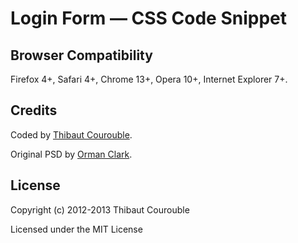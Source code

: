 # Login Form — CSS Code Snippet

## Browser Compatibility

Firefox 4+, Safari 4+, Chrome 13+, Opera 10+, Internet Explorer 7+.

## Credits

Coded by [Thibaut Courouble](http://thibaut.me).

Original PSD by [Orman Clark](http://www.premiumpixels.com/freebies/clean-simple-login-form-psd/).


## License

Copyright (c) 2012-2013 Thibaut Courouble

Licensed under the MIT License

